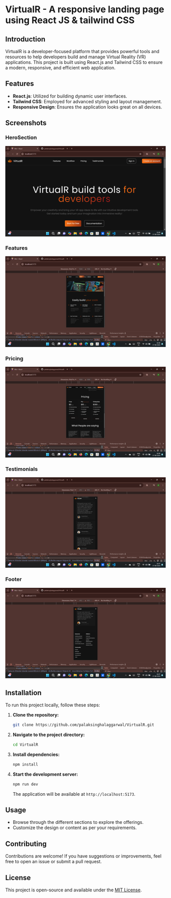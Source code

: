 # VirtualR - A responsive landing page using React JS & tailwind CSS

## Introduction

VirtualR is a developer-focused platform that provides powerful tools and resources to help developers build and manage Virtual Reality (VR) applications. This project is built using React.js and Tailwind CSS to ensure a modern, responsive, and efficient web application.

## Features

- **React.js**: Utilized for building dynamic user interfaces.
- **Tailwind CSS**: Employed for advanced styling and layout management.
- **Responsive Design**: Ensures the application looks great on all devices.

## Screenshots

### HeroSection

![HeroSection](./src/screenshots/hero_section.png)

### Features

![Features](./src/screenshots/features.png)

### Pricing

![Pricing](./src/screenshots/pricing.png)

### Testimonials

![Testimonials](./src/screenshots/testimonials.png)

### Footer

![Footer](./src/screenshots/footer.png)

## Installation

To run this project locally, follow these steps:

1. **Clone the repository:**

    ```bash
    git clone https://github.com/palaksinghalaggarwal/VirtualR.git
    ```

2. **Navigate to the project directory:**

    ```bash
    cd VirtualR
    ```

3. **Install dependencies:**

    ```bash
    npm install
    ```

4. **Start the development server:**

    ```bash
    npm run dev
    ```

    The application will be available at `http://localhost:5173`.

## Usage

- Browse through the different sections to explore the offerings.
- Customize the design or content as per your requirements.

## Contributing

Contributions are welcome! If you have suggestions or improvements, feel free to open an issue or submit a pull request.

## License

This project is open-source and available under the [MIT License](LICENSE).